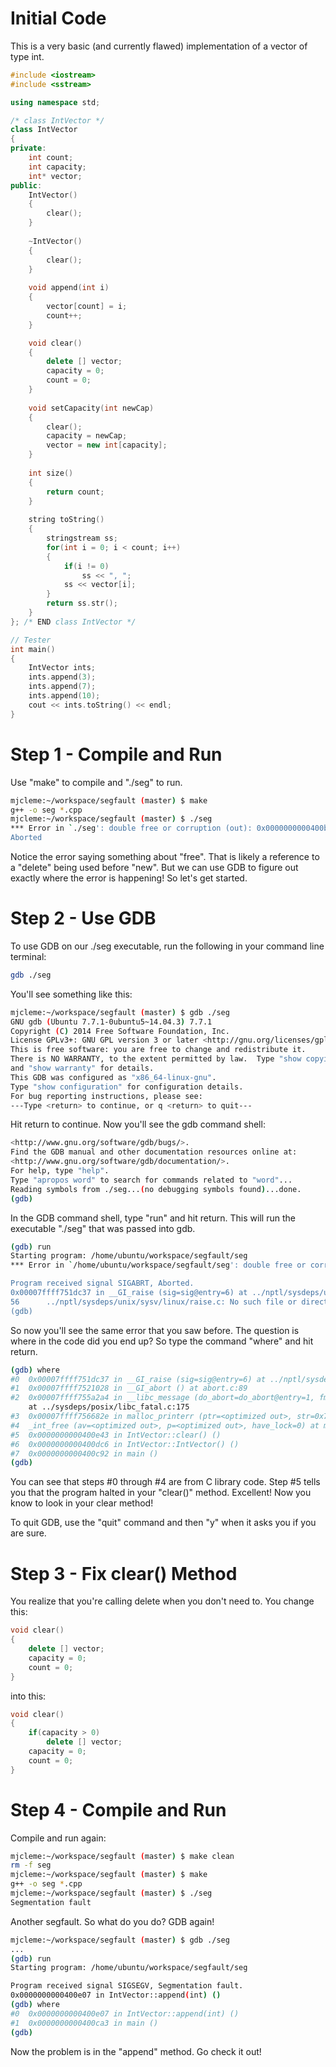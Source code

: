 # Initial Code

This is a very basic (and currently flawed) implementation of a vector of type int.

```c++
#include <iostream>
#include <sstream>

using namespace std;

/* class IntVector */
class IntVector
{
private:
    int count;
    int capacity;
    int* vector; 
public:
    IntVector()
    {
        clear();
    }
    
    ~IntVector()
    {
        clear();
    }
    
    void append(int i)
    {
        vector[count] = i;
        count++;
    }

    void clear()
    {
        delete [] vector;
        capacity = 0;
        count = 0;
    }
    
    void setCapacity(int newCap)
    {
        clear();
        capacity = newCap;
        vector = new int[capacity];
    }
    
    int size()
    {
        return count;
    }
    
    string toString()
    {
        stringstream ss;
        for(int i = 0; i < count; i++)
        {
            if(i != 0)
                ss << ", ";
            ss << vector[i];
        }
        return ss.str();
    }
}; /* END class IntVector */

// Tester
int main()
{
    IntVector ints;
    ints.append(3);
    ints.append(7);
    ints.append(10);
    cout << ints.toString() << endl;
}
```

# Step 1 - Compile and Run

Use "make" to compile and "./seg" to run.

```bash
mjcleme:~/workspace/segfault (master) $ make
g++ -o seg *.cpp
mjcleme:~/workspace/segfault (master) $ ./seg
*** Error in `./seg': double free or corruption (out): 0x0000000000400b90 ***
Aborted
```
Notice the error saying something about "free". That is likely a reference to a "delete" being used before "new".
But we can use GDB to figure out exactly where the error is happening! So let's get started.

# Step 2 - Use GDB

To use GDB on our ./seg executable, run the following in your command line terminal:

```bash
gdb ./seg
```

You'll see something like this:

```bash
mjcleme:~/workspace/segfault (master) $ gdb ./seg
GNU gdb (Ubuntu 7.7.1-0ubuntu5~14.04.3) 7.7.1
Copyright (C) 2014 Free Software Foundation, Inc.
License GPLv3+: GNU GPL version 3 or later <http://gnu.org/licenses/gpl.html>
This is free software: you are free to change and redistribute it.
There is NO WARRANTY, to the extent permitted by law.  Type "show copying"
and "show warranty" for details.
This GDB was configured as "x86_64-linux-gnu".
Type "show configuration" for configuration details.
For bug reporting instructions, please see:
---Type <return> to continue, or q <return> to quit---
```

Hit return to continue. Now you'll see the gdb command shell:

```bash
<http://www.gnu.org/software/gdb/bugs/>.
Find the GDB manual and other documentation resources online at:
<http://www.gnu.org/software/gdb/documentation/>.
For help, type "help".
Type "apropos word" to search for commands related to "word"...
Reading symbols from ./seg...(no debugging symbols found)...done.
(gdb) 
```

In the GDB command shell, type "run" and hit return. This will run the executable "./seg" that was passed into gdb.

```bash
(gdb) run
Starting program: /home/ubuntu/workspace/segfault/seg 
*** Error in `/home/ubuntu/workspace/segfault/seg': double free or corruption (out): 0x0000000000400b90 ***

Program received signal SIGABRT, Aborted.
0x00007ffff751dc37 in __GI_raise (sig=sig@entry=6) at ../nptl/sysdeps/unix/sysv/linux/raise.c:56
56      ../nptl/sysdeps/unix/sysv/linux/raise.c: No such file or directory.
(gdb) 
```

So now you'll see the same error that you saw before. The question is where in the code did you end up? So type the command "where" and hit return.

```bash
(gdb) where
#0  0x00007ffff751dc37 in __GI_raise (sig=sig@entry=6) at ../nptl/sysdeps/unix/sysv/linux/raise.c:56
#1  0x00007ffff7521028 in __GI_abort () at abort.c:89
#2  0x00007ffff755a2a4 in __libc_message (do_abort=do_abort@entry=1, fmt=fmt@entry=0x7ffff766c310 "*** Error in `%s': %s: 0x%s ***\n")
    at ../sysdeps/posix/libc_fatal.c:175
#3  0x00007ffff756682e in malloc_printerr (ptr=<optimized out>, str=0x7ffff766c440 "double free or corruption (out)", action=1) at malloc.c:4998
#4  _int_free (av=<optimized out>, p=<optimized out>, have_lock=0) at malloc.c:3842
#5  0x0000000000400e43 in IntVector::clear() ()
#6  0x0000000000400dc6 in IntVector::IntVector() ()
#7  0x0000000000400c92 in main ()
(gdb) 
```

You can see that steps #0 through #4 are from C library code. Step #5 tells you that the program halted in your "clear()" method. Excellent! Now you know to look in your clear method!

To quit GDB, use the "quit" command and then "y" when it asks you if you are sure.

# Step 3 - Fix clear() Method

You realize that you're calling delete when you don't need to. You change this:

```c++
void clear()
{
    delete [] vector;
    capacity = 0;
    count = 0;
}
```

into this:

```c++
void clear()
{
    if(capacity > 0)
        delete [] vector;
    capacity = 0;
    count = 0;
}
```

# Step 4 - Compile and Run

Compile and run again:

```bash
mjcleme:~/workspace/segfault (master) $ make clean
rm -f seg
mjcleme:~/workspace/segfault (master) $ make
g++ -o seg *.cpp
mjcleme:~/workspace/segfault (master) $ ./seg
Segmentation fault
```

Another segfault. So what do you do? GDB again!

```bash
mjcleme:~/workspace/segfault (master) $ gdb ./seg
...
(gdb) run
Starting program: /home/ubuntu/workspace/segfault/seg 

Program received signal SIGSEGV, Segmentation fault.
0x0000000000400e07 in IntVector::append(int) ()
(gdb) where
#0  0x0000000000400e07 in IntVector::append(int) ()
#1  0x0000000000400ca3 in main ()
(gdb) 
```

Now the problem is in the "append" method. Go check it out!